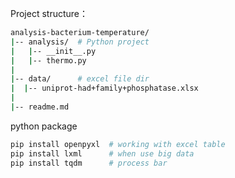 Project structure：
```bash
analysis-bacterium-temperature/
|-- analysis/  # Python project
|   |-- __init__.py
|   |-- thermo.py
|
|-- data/      # excel file dir
|  |-- uniprot-had+family+phosphatase.xlsx
|
|-- readme.md
```

python package
```bash
pip install openpyxl  # working with excel table
pip install lxml      # when use big data
pip install tqdm      # process bar
```